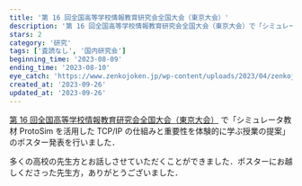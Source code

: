 ```yaml
---
title: '第 16 回全国高等学校情報教育研究会全国大会（東京大会）'
description: '第 16 回全国高等学校情報教育研究会全国大会（東京大会）で「シミュレータ教材 ProtoSim を活用した TCP/IPの 仕組みと重要性を体験的に学ぶ授業の提案」のポスター発表を行いました．'
stars: 2
category: '研究'
tags: ['査読なし', '国内研究会']
beginning_time: '2023-08-09'
ending_time: '2023-08-10'
eye_catch: 'https://www.zenkojoken.jp/wp-content/uploads/2023/04/zenkojoken_2023_4-3.png'
created_at: '2023-09-26'
updated_at: '2023-09-26'
---
```


[第 16 回全国高等学校情報教育研究会全国大会（東京大会）](https://www.zenkojoken.jp/16tokyo/) で「シミュレータ教材 ProtoSim を活用した TCP/IP の仕組みと重要性を体験的に学ぶ授業の提案」のポスター発表を行いました．

多くの高校の先生方とお話しさせていただくことができました．ポスターにお越しくださった先生方，ありがとうございました．

